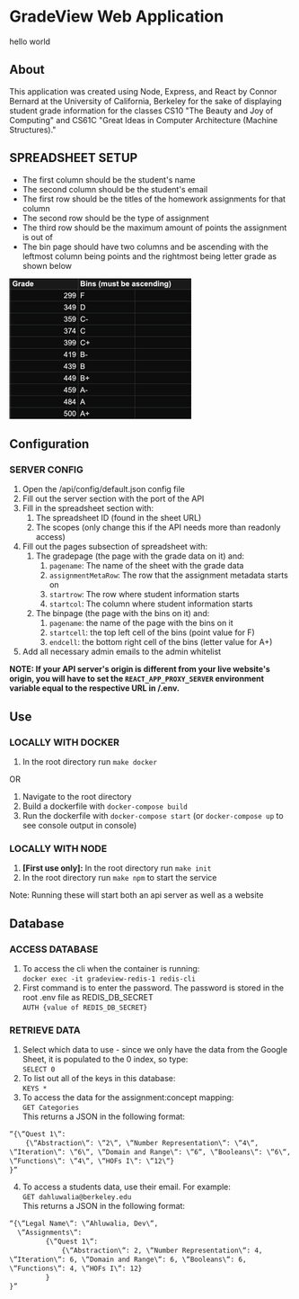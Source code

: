 # GradeView Web Application

hello world

## About

This application was created using Node, Express, and React by Connor Bernard at the University of California, Berkeley for the sake of displaying student grade information for the classes CS10 "The Beauty and Joy of Computing" and CS61C "Great Ideas in Computer Architecture (Machine Structures)."

## SPREADSHEET SETUP

- The first column should be the student's name
- The second column should be the student's email
- The first row should be the titles of the homework assignments for that column
- The second row should be the type of assignment
- The third row should be the maximum amount of points the assignment is out of
- The bin page should have two columns and be ascending with the leftmost column being points and the rightmost being letter grade as shown below

![Picture of proper readme configuration](./readmeImages/binsFormat.png)

## Configuration

### SERVER CONFIG

1. Open the /api/config/default.json config file
2. Fill out the server section with the port of the API
3. Fill in the spreadsheet section with:
    1. The spreadsheet ID (found in the sheet URL)
    2. The scopes (only change this if the API needs more than readonly access)
4. Fill out the pages subsection of spreadsheet with:
    1. The gradepage (the page with the grade data on it) and:
        1. `pagename`: The name of the sheet with the grade data
        2. `assignmentMetaRow`: The row that the assignment metadata starts on
        3. `startrow`: The row where student information starts
        4. `startcol`: The column where student information starts
    2. The binpage (the page with the bins on it) and:
        1. `pagename`: the name of the page with the bins on it
        2. `startcell`: the top left cell of the bins (point value for F)
        3. `endcell`: the bottom right cell of the bins (letter value for A+)
5. Add all necessary admin emails to the admin whitelist

__NOTE: If your API server's origin is different from your live website's origin, you will have to set the `REACT_APP_PROXY_SERVER` environment variable equal to the respective URL in /.env.__

## Use

### LOCALLY WITH DOCKER

1. In the root directory run `make docker`

OR

1. Navigate to the root directory
2. Build a dockerfile with `docker-compose build`
3. Run the dockerfile with `docker-compose start` (or `docker-compose up` to see console output in console)

### LOCALLY WITH NODE

1. __[First use only]:__ In the root directory run `make init`
2. In the root directory run `make npm` to start the service

Note: Running these will start both an api server as well as a website

## Database

### ACCESS DATABASE
1. To access the cli when the container is running:\
`docker exec -it gradeview-redis-1 redis-cli`
2. First command is to enter the password. The password is stored in the root .env file as REDIS_DB_SECRET\
`AUTH {value of REDIS_DB_SECRET}`

### RETRIEVE DATA
1. Select which data to use - since we only have the data from the Google Sheet, it is populated to the 0 index, so type:\
`SELECT 0`
2. To list out all of the keys in this database:\
`KEYS *`
3. To access the data for the assignment:concept mapping:\
`GET Categories`\
This returns a JSON in the following format:
```
“{\“Quest 1\“:
    {\“Abstraction\“: \“2\“, \“Number Representation\“: \“4\“, \“Iteration\“: \“6\“, \“Domain and Range\“: \“6“, \“Booleans\“: \“6\“, \“Functions\“: \“4\“, \“HOFs I\“: \“12\“}
}”
```
4. To access a students data, use their email. For example:\
`GET dahluwalia@berkeley.edu`\
This returns a JSON in the following format:
```    
“{\“Legal Name\“: \“Ahluwalia, Dev\“,
  \“Assignments\“:
         {\“Quest 1\“:
             {\“Abstraction\“: 2, \“Number Representation\“: 4, \“Iteration\“: 6, \“Domain and Range\“: 6, \“Booleans\“: 6, \“Functions\“: 4, \“HOFs I\“: 12}
         }
}”
```
